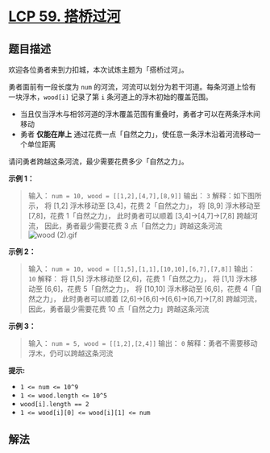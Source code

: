 # [LCP 59. 搭桥过河](https://leetcode.cn/problems/NfY1m5)

## 题目描述

<!-- 这里写题目描述 -->

欢迎各位勇者来到力扣城，本次试炼主题为「搭桥过河」。

勇者面前有一段长度为 `num` 的河流，河流可以划分为若干河道。每条河道上恰有一块浮木，`wood[i]` 记录了第 `i` 条河道上的浮木初始的覆盖范围。

-   当且仅当浮木与相邻河道的浮木覆盖范围有重叠时，勇者才可以在两条浮木间移动
-   勇者 **仅能在岸上** 通过花费一点「自然之力」，使任意一条浮木沿着河流移动一个单位距离

请问勇者跨越这条河流，最少需要花费多少「自然之力」。

**示例 1：**

> 输入： `num = 10, wood = [[1,2],[4,7],[8,9]]`
> 输出： `3`
> 解释：如下图所示，
> 将 [1,2] 浮木移动至 [3,4]，花费 2「自然之力」，
> 将 [8,9] 浮木移动至 [7,8]，花费 1「自然之力」，
> 此时勇者可以顺着 [3,4]->[4,7]->[7,8] 跨越河流，
> 因此，勇者最少需要花费 3 点「自然之力」跨越这条河流
> ![wood (2).gif](<https://fastly.jsdelivr.net/gh/doocs/leetcode@main/lcp/LCP%2059.%20%E6%90%AD%E6%A1%A5%E8%BF%87%E6%B2%B3/images/1648196478-ophADL-wood%20(2).gif>)

**示例 2：**

> 输入： `num = 10, wood = [[1,5],[1,1],[10,10],[6,7],[7,8]]`
> 输出： `10`
> 解释：
> 将 [1,5] 浮木移动至 [2,6]，花费 1「自然之力」，
> 将 [1,1] 浮木移动至 [6,6]，花费 5「自然之力」，
> 将 [10,10] 浮木移动至 [6,6]，花费 4「自然之力」，
> 此时勇者可以顺着 [2,6]->[6,6]->[6,6]->[6,7]->[7,8] 跨越河流，
> 因此，勇者最少需要花费 10 点「自然之力」跨越这条河流

**示例 3：**

> 输入： `num = 5, wood = [[1,2],[2,4]]`
> 输出： `0`
> 解释：勇者不需要移动浮木，仍可以跨越这条河流

**提示:**

-   `1 <= num <= 10^9`
-   `1 <= wood.length <= 10^5`
-   `wood[i].length == 2`
-   `1 <= wood[i][0] <= wood[i][1] <= num`

## 解法

<!-- end -->
